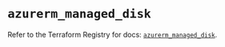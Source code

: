 # `azurerm_managed_disk`

Refer to the Terraform Registry for docs: [`azurerm_managed_disk`](https://registry.terraform.io/providers/hashicorp/azurerm/4.25.0/docs/resources/managed_disk).
